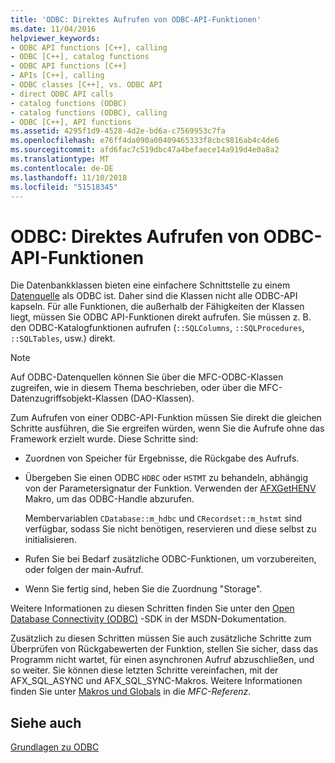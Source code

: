 ```yaml
---
title: 'ODBC: Direktes Aufrufen von ODBC-API-Funktionen'
ms.date: 11/04/2016
helpviewer_keywords:
- ODBC API functions [C++], calling
- ODBC [C++], catalog functions
- ODBC API functions [C++]
- APIs [C++], calling
- ODBC classes [C++], vs. ODBC API
- direct ODBC API calls
- catalog functions (ODBC)
- catalog functions (ODBC), calling
- ODBC [C++], API functions
ms.assetid: 4295f1d9-4528-4d2e-bd6a-c7569953c7fa
ms.openlocfilehash: e76ff4da090a00409465333f8cbc9816ab4c4de6
ms.sourcegitcommit: afd6fac7c519dbc47a4befaece14a919d4e0a8a2
ms.translationtype: MT
ms.contentlocale: de-DE
ms.lasthandoff: 11/10/2018
ms.locfileid: "51518345"
---
```

# <a name="odbc-calling-odbc-api-functions-directly"></a>ODBC: Direktes Aufrufen von ODBC-API-Funktionen

Die Datenbankklassen bieten eine einfachere Schnittstelle zu einem [Datenquelle](../../data/odbc/data-source-odbc.md) als ODBC ist. Daher sind die Klassen nicht alle ODBC-API kapseln. Für alle Funktionen, die außerhalb der Fähigkeiten der Klassen liegt, müssen Sie ODBC API-Funktionen direkt aufrufen. Sie müssen z. B. den ODBC-Katalogfunktionen aufrufen (`::SQLColumns`, `::SQLProcedures`, `::SQLTables`, usw.) direkt.

> [!NOTE]
>  Auf ODBC-Datenquellen können Sie über die MFC-ODBC-Klassen zugreifen, wie in diesem Thema beschrieben, oder über die MFC-Datenzugriffsobjekt-Klassen (DAO-Klassen).

Zum Aufrufen von einer ODBC-API-Funktion müssen Sie direkt die gleichen Schritte ausführen, die Sie ergreifen würden, wenn Sie die Aufrufe ohne das Framework erzielt wurde. Diese Schritte sind:

- Zuordnen von Speicher für Ergebnisse, die Rückgabe des Aufrufs.

- Übergeben Sie einen ODBC `HDBC` oder `HSTMT` zu behandeln, abhängig von der Parametersignatur der Funktion. Verwenden der [AFXGetHENV](../../mfc/reference/database-macros-and-globals.md#afxgethenv) Makro, um das ODBC-Handle abzurufen.

   Membervariablen `CDatabase::m_hdbc` und `CRecordset::m_hstmt` sind verfügbar, sodass Sie nicht benötigen, reservieren und diese selbst zu initialisieren.

- Rufen Sie bei Bedarf zusätzliche ODBC-Funktionen, um vorzubereiten, oder folgen der main-Aufruf.

- Wenn Sie fertig sind, heben Sie die Zuordnung "Storage".

Weitere Informationen zu diesen Schritten finden Sie unter den [Open Database Connectivity (ODBC)](/sql/odbc/microsoft-open-database-connectivity-odbc) -SDK in der MSDN-Dokumentation.

Zusätzlich zu diesen Schritten müssen Sie auch zusätzliche Schritte zum Überprüfen von Rückgabewerten der Funktion, stellen Sie sicher, dass das Programm nicht wartet, für einen asynchronen Aufruf abzuschließen, und so weiter. Sie können diese letzten Schritte vereinfachen, mit der AFX_SQL_ASYNC und AFX_SQL_SYNC-Makros. Weitere Informationen finden Sie unter [Makros und Globals](../../mfc/reference/mfc-macros-and-globals.md) in die *MFC-Referenz*.

## <a name="see-also"></a>Siehe auch

[Grundlagen zu ODBC](../../data/odbc/odbc-basics.md)
